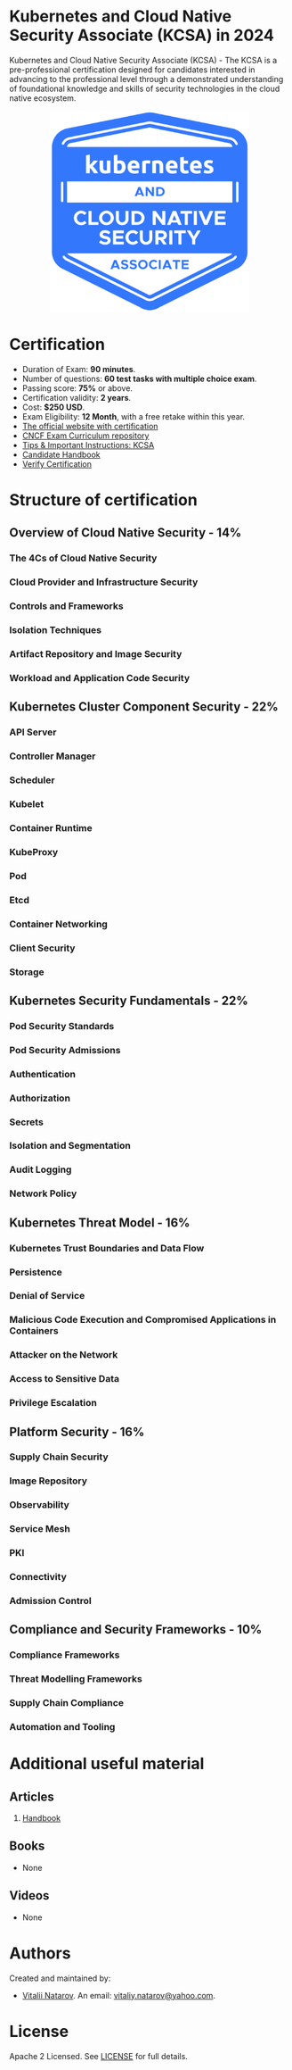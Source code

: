 # Kubernetes and Cloud Native Security Associate (KCSA) in 2024

Kubernetes and Cloud Native Security Associate (KCSA) - The KCSA is a pre-professional certification designed for candidates interested in advancing to the professional level through a demonstrated understanding of foundational knowledge and skills of security technologies in the cloud native ecosystem.

<p align="center">
  <img width="360" src="kcsa.png">
</p>

# Certification

- Duration of Exam: **90 minutes**.
- Number of questions: **60 test tasks with multiple choice exam**.
- Passing score: **75%** or above.
- Certification validity: **2 years**.
- Cost: **$250 USD**.
- Exam Eligibility: **12 Month**, with a free retake within this year.
- [The official website with certification](https://training.linuxfoundation.org/certification/kubernetes-and-cloud-native-security-associate-kcsa/)
- [CNCF Exam Curriculum repository](https://github.com/cncf/curriculum/)
- [Tips & Important Instructions: KCSA](https://docs.linuxfoundation.org/tc-docs/certification/important-instructions-mc)
- [Candidate Handbook](https://docs.linuxfoundation.org/tc-docs/certification/lf-handbook2)
- [Verify Certification](https://training.linuxfoundation.org/certification/verify/)

# Structure of certification

## Overview of Cloud Native Security - 14%

### The 4Cs of Cloud Native Security

### Cloud Provider and Infrastructure Security

### Controls and Frameworks

### Isolation Techniques

### Artifact Repository and Image Security

### Workload and Application Code Security



## Kubernetes Cluster Component Security - 22%

### API Server

### Controller Manager

### Scheduler

### Kubelet

### Container Runtime

### KubeProxy

### Pod

### Etcd

### Container Networking

### Client Security

### Storage

## Kubernetes Security Fundamentals - 22%

### Pod Security Standards

### Pod Security Admissions

### Authentication

### Authorization

### Secrets

### Isolation and Segmentation

### Audit Logging

### Network Policy

## Kubernetes Threat Model - 16%

### Kubernetes Trust Boundaries and Data Flow

### Persistence

### Denial of Service

### Malicious Code Execution and Compromised Applications in Containers

### Attacker on the Network

### Access to Sensitive Data

### Privilege Escalation

## Platform Security - 16%

### Supply Chain Security

### Image Repository

### Observability

### Service Mesh

### PKI

### Connectivity

### Admission Control

## Compliance and Security Frameworks - 10%

### Compliance Frameworks

### Threat Modelling Frameworks

### Supply Chain Compliance

### Automation and Tooling





# Additional useful material

## Articles

1. [Handbook](https://www.cncf.io/certification/candidate-handbook)

## Books

- None

## Videos

- None

# Authors

Created and maintained by:
- [Vitalii Natarov](https://github.com/SebastianUA). An email: [vitaliy.natarov@yahoo.com](vitaliy.natarov@yahoo.com).

# License
Apache 2 Licensed. See [LICENSE](https://github.com/SebastianUA/Kubernetes-and-Cloud-Native-Security-Associate/blob/main/LICENSE) for full details.